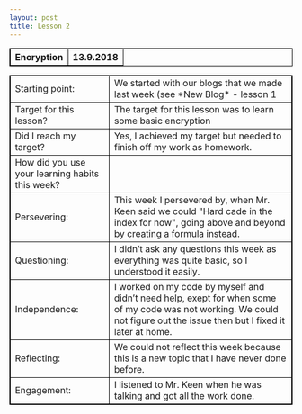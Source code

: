 ```yaml
---
layout: post
title: Lesson 2
---
```


<html>
<head>
<style>
table, th, td {
    border: 1px solid black;
}
</style>
</head>
<body>
<table>
  <tr>
    <th>Encryption</th>
    <th>13.9.2018</th>
  </tr>
</table>
</body>
</html>
    
    
    
<html>
<head>
<style>
table, th, td {
    border: 1px solid black;
}
</style>
</head>
<body>
<table>
  <tr>
    <td>Starting point: </td>
    <td>We started with our blogs that we made last week (see *New Blog* - lesson 1</td>
  </tr>
  <tr>
    <td>Target for this lesson? </td>
    <td>The target for this lesson was to learn some basic encryption</td>
  </tr>
  <tr>
    <td>Did I reach my target?</td>
    <td>Yes, I achieved my target but needed to finish off my work as homework.</td>
  </tr>
  <tr>
    <td>How did you use your learning habits this week?	</td>
    <td> </td>
  </tr>
  <tr>
    <td>Persevering:</td>
    <td>This week I persevered by, when Mr. Keen said we could "Hard cade in the index for now", going above and beyond by creating a formula instead.</td>
  </tr>
  <tr>
    <td>Questioning:</td>
    <td>I didn’t ask any questions this week as everything was quite basic, so I understood it easily.</td>
  </tr>
  <tr>
    <td>Independence:</td>
    <td>I worked on my code by myself and didn’t need help, exept for when some of my code was not working. We could not figure out the issue then but I fixed it later at home.</td>
  </tr>
  <tr>
    <td>Reflecting:</td>
    <td>We could not reflect this week because this is a new topic that I have never done before.</td>
  </tr>
  <tr>
    <td>Engagement:</td>
    <td>I listened to Mr. Keen when he was talking and got all the work done.</td>
  </tr>
</table>
</body>
</html>

